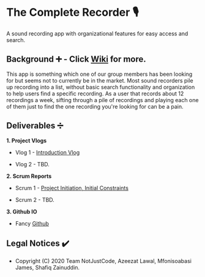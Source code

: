 # The Complete Recorder :studio_microphone:
A sound recording app with organizational features for easy access and search.

## Background :heavy_plus_sign: - Click [Wiki](https://github.com/NotJustCode3/The_Complete_Recorder/wiki) for more.
This app is something which one of our group members has been looking for but seems not to currently be in the market. Most sound recorders 
pile up recording into a list, without basic search functionality and organization to help users find a specific recording. As a user that records 
about 12 recordings a week, sifting through a pile of recordings and playing each one of them just to find the one recording you're looking for can be a pain.

## Deliverables :heavy_division_sign:

**1. Project Vlogs**
  
  - Vlog 1 - [Introduction Vlog](https://github.com/NotJustCode3/The_Complete_Recorder/tree/main/Documentation/Project_Vlogs/Vlog_%231)
  
  - Vlog 2 - TBD.

**2. Scrum Reports**

  - Scrum 1 - [Project Initiation, Initial Constraints](https://github.com/NotJustCode3/The_Complete_Recorder/blob/main/Documentation/Scrums/Scrum%20Report%20Out%20%231.pdf)
  
  - Scrum 2 - TBD.
  
**3. Github IO**
  
  - Fancy [Github]()
  
## Legal Notices :heavy_check_mark:
  - Copyright (C) 2020 Team NotJustCode, Azeezat Lawal, Mfonisoabasi James, Shafiq Zainuddin. 
